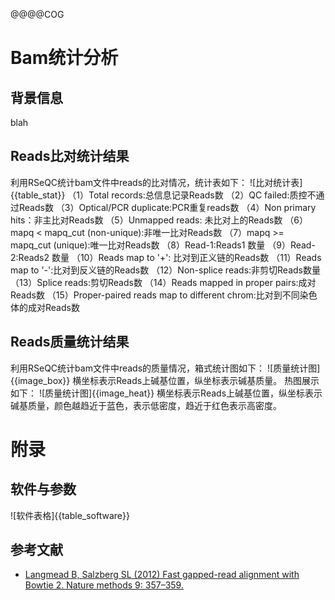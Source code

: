 @@@@COG
# Bam统计分析
## 背景信息
blah
## Reads比对统计结果
利用RSeQC统计bam文件中reads的比对情况，统计表如下：
![比对统计表]{{table_stat}}
（1）Total records:总信息记录Reads数
（2）QC failed:质控不通过Reads数
（3）Optical/PCR duplicate:PCR重复reads数
（4）Non primary hits：非主比对Reads数
（5）Unmapped reads: 未比对上的Reads数
（6）mapq < mapq_cut (non-unique):非唯一比对Reads数
（7）mapq >= mapq_cut (unique):唯一比对Reads数
（8）Read-1:Reads1 数量
（9）Read-2:Reads2 数量
（10）Reads map to '+': 比对到正义链的Reads数
（11）Reads map to '-':比对到反义链的Reads数
（12）Non-splice reads:非剪切Reads数量
（13）Splice reads:剪切Reads数
（14）Reads mapped in proper pairs:成对Reads数
（15）Proper-paired reads map to different chrom:比对到不同染色体的成对Reads数
## Reads质量统计结果
利用RSeQC统计bam文件中reads的质量情况，箱式统计图如下：
![质量统计图]{{image_box}}
横坐标表示Reads上碱基位置，纵坐标表示碱基质量。
热图展示如下：
![质量统计图]{{image_heat}}
横坐标表示Reads上碱基位置，纵坐标表示碱基质量，颜色越趋近于蓝色，表示低密度，趋近于红色表示高密度。

# 附录
## 软件与参数
![软件表格]{{table_software}}

## 参考文献
* [Langmead B, Salzberg SL (2012) Fast gapped-read alignment with Bowtie 2. Nature methods 9: 357–359.](http://www.nature.com/nmeth/journal/v9/n4/full/nmeth.1923.html)


